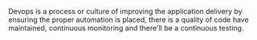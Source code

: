 Devops is a process or culture of improving the application delivery by ensuring the proper automation is placed, there is a quality of code have maintained, continuous monitoring and there'll be a continuous testing.
